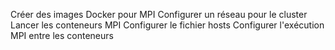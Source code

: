 Créer des images Docker pour MPI 
Configurer un réseau pour le cluster 
Lancer les conteneurs MPI
Configurer le fichier hosts
Configurer l'exécution MPI entre les conteneurs 
